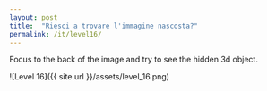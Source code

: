 ```yaml
---
layout: post
title:  "Riesci a trovare l'immagine nascosta?"
permalink: /it/level16/
---
```

Focus to the back of the image and try to see the hidden 3d object.

![Level 16]({{ site.url }}/assets/level_16.png)